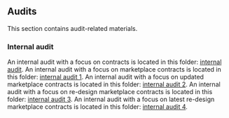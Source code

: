 ## Audits
This section contains audit-related materials.

### Internal audit
An internal audit with a focus on contracts is located in this folder: [internal audit](https://github.com/valory-xyz/ai-registry-mech/blob/main/audits/internal).
An internal audit with a focus on marketplace contracts is located in this folder: [internal audit 1](https://github.com/valory-xyz/ai-registry-mech/blob/main/audits/internal1).
An internal audit with a focus on updated marketplace contracts is located in this folder: [internal audit 2](https://github.com/valory-xyz/ai-registry-mech/blob/main/audits/internal2).
An internal audit with a focus on re-design marketplace contracts is located in this folder: [internal audit 3](https://github.com/valory-xyz/ai-registry-mech/blob/main/audits/internal3).
An internal audit with a focus on latest re-design marketplace contracts is located in this folder: [internal audit 4](https://github.com/valory-xyz/ai-registry-mech/blob/main/audits/internal4).
